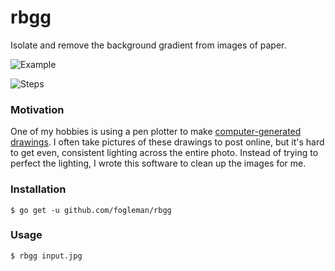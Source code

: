 # rbgg

Isolate and remove the background gradient from images of paper.

![Example](https://i.imgur.com/nuPqVgs.png)

![Steps](https://i.imgur.com/dLBVfRN.jpg)

### Motivation

One of my hobbies is using a pen plotter to make [computer-generated drawings](https://www.michaelfogleman.com/plotter/).
I often take pictures of these drawings to post online, but it's hard to get even, consistent lighting across the entire photo.
Instead of trying to perfect the lighting, I wrote this software to clean up the images for me.

### Installation

    $ go get -u github.com/fogleman/rbgg

### Usage

    $ rbgg input.jpg
